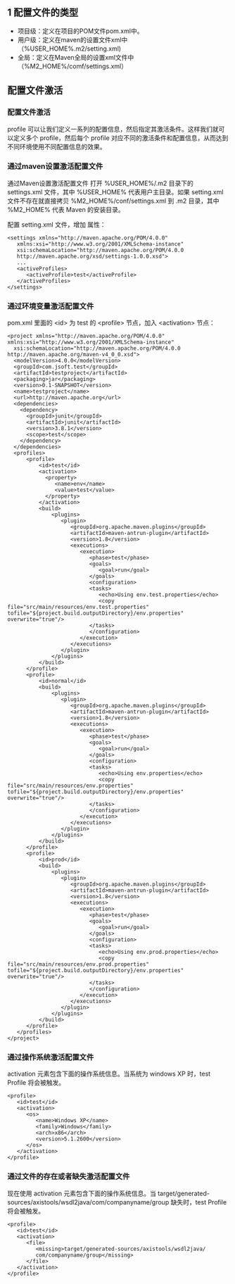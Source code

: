 ## 1 配置文件的类型

* 项目级：定义在项目的POM文件pom.xml中。
* 用户级：定义在maven的设置文件xml中（%USER_HOME%.m2/setting.xml)
* 全局：定义在Maven全局的设置xml文件中（%M2_HOME%/comf/settings.xml）

## 配置文件激活

### 配置文件激活

profile 可以让我们定义一系列的配置信息，然后指定其激活条件。这样我们就可以定义多个 profile，然后每个 profile 对应不同的激活条件和配置信息，从而达到不同环境使用不同配置信息的效果。

### 通过maven设置激活配置文件

通过Maven设置激活配置文件
打开 %USER_HOME%/.m2 目录下的 settings.xml 文件，其中 %USER_HOME% 代表用户主目录。如果 setting.xml 文件不存在就直接拷贝 %M2_HOME%/conf/settings.xml 到 .m2 目录，其中 %M2_HOME% 代表 Maven 的安装目录。

配置 setting.xml 文件，增加 <activeProfiles>属性：
```
<settings xmlns="http://maven.apache.org/POM/4.0.0"
   xmlns:xsi="http://www.w3.org/2001/XMLSchema-instance"
   xsi:schemaLocation="http://maven.apache.org/POM/4.0.0
   http://maven.apache.org/xsd/settings-1.0.0.xsd">
   ...
   <activeProfiles>
      <activeProfile>test</activeProfile>
   </activeProfiles>
</settings>
```

### 通过环境变量激活配置文件
 pom.xml 里面的 \<id> 为 test 的 \<profile> 节点，加入 \<activation> 节点：
```
<project xmlns="http://maven.apache.org/POM/4.0.0" xmlns:xsi="http://www.w3.org/2001/XMLSchema-instance"
  xsi:schemaLocation="http://maven.apache.org/POM/4.0.0 http://maven.apache.org/maven-v4_0_0.xsd">
  <modelVersion>4.0.0</modelVersion>
  <groupId>com.jsoft.test</groupId>
  <artifactId>testproject</artifactId>
  <packaging>jar</packaging>
  <version>0.1-SNAPSHOT</version>
  <name>testproject</name>
  <url>http://maven.apache.org</url>
  <dependencies>
    <dependency>
      <groupId>junit</groupId>
      <artifactId>junit</artifactId>
      <version>3.8.1</version>
      <scope>test</scope>
    </dependency>
  </dependencies>
  <profiles>
      <profile>
          <id>test</id>
          <activation>
            <property>
               <name>env</name>
               <value>test</value>
            </property>
          </activation>
          <build>
              <plugins>
                 <plugin>
                    <groupId>org.apache.maven.plugins</groupId>
                    <artifactId>maven-antrun-plugin</artifactId>
                    <version>1.8</version>
                    <executions>
                       <execution>
                          <phase>test</phase>
                          <goals>
                             <goal>run</goal>
                          </goals>
                          <configuration>
                          <tasks>
                             <echo>Using env.test.properties</echo>
                             <copy file="src/main/resources/env.test.properties" tofile="${project.build.outputDirectory}/env.properties" overwrite="true"/>
                          </tasks>
                          </configuration>
                       </execution>
                    </executions>
                 </plugin>
              </plugins>
          </build>
      </profile>
      <profile>
          <id>normal</id>
          <build>
              <plugins>
                 <plugin>
                    <groupId>org.apache.maven.plugins</groupId>
                    <artifactId>maven-antrun-plugin</artifactId>
                    <version>1.8</version>
                    <executions>
                       <execution>
                          <phase>test</phase>
                          <goals>
                             <goal>run</goal>
                          </goals>
                          <configuration>
                          <tasks>
                             <echo>Using env.properties</echo>
                             <copy file="src/main/resources/env.properties" tofile="${project.build.outputDirectory}/env.properties" overwrite="true"/>
                          </tasks>
                          </configuration>
                       </execution>
                    </executions>
                 </plugin>
              </plugins>
          </build>
      </profile>
      <profile>
          <id>prod</id>
          <build>
              <plugins>
                 <plugin>
                    <groupId>org.apache.maven.plugins</groupId>
                    <artifactId>maven-antrun-plugin</artifactId>
                    <version>1.8</version>
                    <executions>
                       <execution>
                          <phase>test</phase>
                          <goals>
                             <goal>run</goal>
                          </goals>
                          <configuration>
                          <tasks>
                             <echo>Using env.prod.properties</echo>
                             <copy file="src/main/resources/env.prod.properties" tofile="${project.build.outputDirectory}/env.properties" overwrite="true"/>
                          </tasks>
                          </configuration>
                       </execution>
                    </executions>
                 </plugin>
              </plugins>
          </build>
      </profile>
   </profiles>
</project>
```

### 通过操作系统激活配置文件
activation 元素包含下面的操作系统信息。当系统为 windows XP 时，test Profile 将会被触发。
```
<profile>
   <id>test</id>
   <activation>
      <os>
         <name>Windows XP</name>
         <family>Windows</family>
         <arch>x86</arch>
         <version>5.1.2600</version>
      </os>
   </activation>
</profile>
```
### 通过文件的存在或者缺失激活配置文件
现在使用 activation 元素包含下面的操作系统信息。当 target/generated-sources/axistools/wsdl2java/com/companyname/group 缺失时，test Profile 将会被触发。
```
<profile>
   <id>test</id>
   <activation>
      <file>
         <missing>target/generated-sources/axistools/wsdl2java/
         com/companyname/group</missing>
      </file>
   </activation>
</profile>
```
